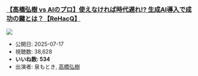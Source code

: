 ### [【高橋弘樹 vs AIのプロ】使えなければ時代遅れ!? 生成AI導入で成功の鍵とは？【ReHacQ】](https://www.youtube.com/watch?v=2_1d8DR7m4g)
[![](https://img.youtube.com/vi/2_1d8DR7m4g/sddefault.jpg)](https://www.youtube.com/watch?v=2_1d8DR7m4g)
-   公開日: 2025-07-17
-   視聴数: 38,628
-   **いいね数: 534**
-   出演者: 泉もとき, [高橋弘樹](/rehacq_fan/people/高橋弘樹 "wikilink")
